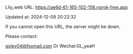 Lily_web URL: https://ae6d-61-165-102-156.ngrok-free.app

Updated at: 2024-12-09 20:22:32

If you cannot open this URL, the server might be down.

Please contact: 

goley04@foxmail.com Or Wechat:GL_yeaH